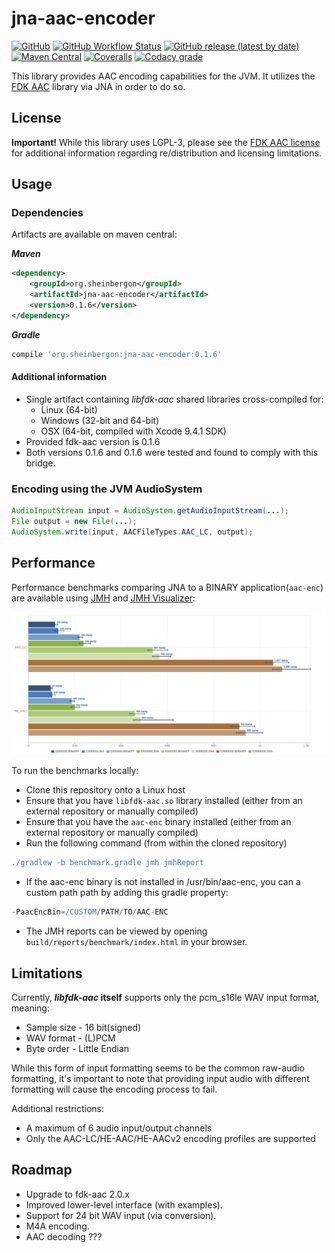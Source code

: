 # jna-aac-encoder

[![GitHub](https://img.shields.io/github/license/sheinbergon/jna-aac-encoder?color=pink&style=for-the-badge)](https://github.com/sheinbergon/jna-aac-encoder/blob/master/LICENSE)
[![GitHub Workflow Status](https://img.shields.io/github/workflow/status/sheinbergon/jna-aac-encoder/multi-platform-ci?style=for-the-badge)](https://github.com/sheinbergon/jna-aac-encoder/actions?query=workflow%3Amulti-platform-ci)
[![GitHub release (latest by date)](https://img.shields.io/github/v/release/sheinbergon/jna-aac-encoder?color=%2340E0D0&style=for-the-badge)](https://github.com/sheinbergon/jna-aac-encoder/releases/latest)
[![Maven Central](https://img.shields.io/maven-central/v/org.sheinbergon/jna-aac-encoder?color=Crimson&style=for-the-badge)](https://search.maven.org/search?q=g:org.sheinbergon%20a:jna-aac-encoder*)
[![Coveralls](https://img.shields.io/coveralls/github/sheinbergon/jna-aac-encoder?style=for-the-badge)](https://coveralls.io/github/sheinbergon/jna-aac-encoder)
[![Codacy grade](https://img.shields.io/codacy/grade/55e3f43eb0d24f1f93e0a4a66f9f5893?style=for-the-badge)](https://app.codacy.com/manual/sheinbergon/jna-aac-encoder)

                                                                                                                                                                                                                                                                                                 
This library provides AAC encoding capabilities for the JVM. 
It utilizes the [FDK AAC](https://github.com/mstorsjo/fdk-aac) library via JNA in order to do so.

## License
**Important!** While this library uses LGPL-3, please see
the [FDK AAC license](NOTICE) for additional information
regarding re/distribution and licensing limitations.

## Usage

### Dependencies
Artifacts are available on maven central:

**_Maven_**
```xml
<dependency>
    <groupId>org.sheinbergon</groupId>
    <artifactId>jna-aac-encoder</artifactId>
    <version>0.1.6</version>
</dependency>
```

**_Gradle_**
```groovy
compile 'org.sheinbergon:jna-aac-encoder:0.1.6'
```

#### Additional information
* Single artifact containing _libfdk-aac_ shared libraries cross-compiled for:
  * Linux (64-bit) 
  * Windows (32-bit and 64-bit)
  * OSX (64-bit, compiled with Xcode 9.4.1 SDK) 
* Provided fdk-aac version is 0.1.6
* Both versions 0.1.6 and 0.1.6 were tested and found to comply with this bridge.
 
### Encoding using the JVM AudioSystem
```java
AudioInputStream input = AudioSystem.getAudioInputStream(...);
File output = new File(...);
AudioSystem.write(input, AACFileTypes.AAC_LC, output);
```

## Performance
Performance benchmarks comparing JNA to a BINARY application(`aac-enc`) are available using [JMH](http://openjdk.java.net/projects/code-tools/jmh/) and [JMH Visualizer](https://github.com/jzillmann/jmh-visualizer):

![alt text](benchmark/jmh-results-23112018.png)

To run the benchmarks locally:
* Clone this repository onto a Linux host
* Ensure that you have `libfdk-aac.so` library installed (either from an external repository or manually compiled)
* Ensure that you have the `aac-enc` binary installed (either from an external repository or manually compiled)
* Run the following command (from within the cloned repository)
```groovy
./gradlew -b benchmark.gradle jmh jmhReport
```
* If the aac-enc binary is not installed in /usr/bin/aac-enc, you can a custom path path by adding this gradle property:
```groovy
-PaacEncBin=/CUSTOM/PATH/TO/AAC-ENC 
```
* The JMH reports can be viewed by opening `build/reports/benchmark/index.html` in your browser.

## Limitations
Currently, **_libfdk-aac_ itself** supports only the pcm_s16le WAV input format, meaning:
* Sample size - 16 bit(signed)
* WAV format - (L)PCM
* Byte order - Little Endian

While this form of input formatting seems to be the common raw-audio formatting, it's important
to note that providing input audio with different formatting will cause
the encoding process to fail. 

Additional restrictions:
* A maximum of 6 audio input/output channels
* Only the AAC-LC/HE-AAC/HE-AACv2 encoding profiles are supported  

## Roadmap
* Upgrade to fdk-aac 2.0.x
* Improved lower-level interface (with examples).
* Support for 24 bit WAV input (via conversion).
* M4A encoding.
* AAC decoding ???